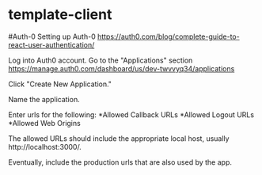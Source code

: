 # template-client

#Auth-0
Setting up Auth-0
https://auth0.com/blog/complete-guide-to-react-user-authentication/

Log into Auth0 account.
Go to the "Applications" section  
https://manage.auth0.com/dashboard/us/dev-twvvyq34/applications

Click "Create New Application."

Name the application.

Enter urls for the following:
*Allowed Callback URLs
*Allowed Logout URLs
\*Allowed Web Origins

The allowed URLs should include the appropriate local host, usually http://localhost:3000/.

Eventually, include the production urls that are also used by the app.
